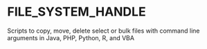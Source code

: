 # FILE_SYSTEM_HANDLE
Scripts to copy, move, delete select or bulk files with command line arguments in Java, PHP, Python, R, and VBA
